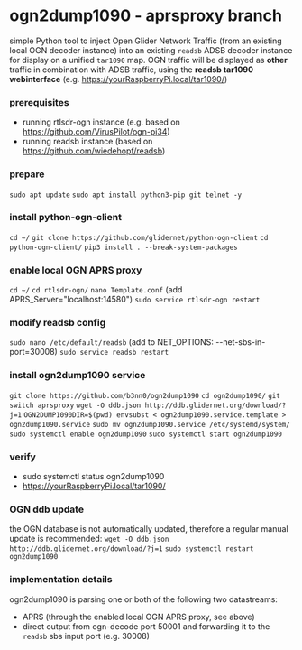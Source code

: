 # ogn2dump1090 - aprsproxy branch
simple Python tool to inject Open Glider Network Traffic (from an existing local OGN decoder instance) into an existing `readsb` ADSB decoder instance for display on a unified `tar1090` map. OGN traffic will be displayed as **other** traffic in combination with ADSB traffic, using the **readsb tar1090 webinterface** (e.g. https://yourRaspberryPi.local/tar1090/)

### prerequisites
- running rtlsdr-ogn instance (e.g. based on https://github.com/VirusPilot/ogn-pi34)
- running readsb instance (based on https://github.com/wiedehopf/readsb)

### prepare
`sudo apt update`
`sudo apt install python3-pip git telnet -y`

### install python-ogn-client
`cd ~/`
`git clone https://github.com/glidernet/python-ogn-client`
`cd python-ogn-client/`
`pip3 install . --break-system-packages`

### enable local OGN APRS proxy
`cd ~/`
`cd rtlsdr-ogn/`
`nano Template.conf` (add APRS_Server="localhost:14580")
`sudo service rtlsdr-ogn restart`

### modify readsb config
`sudo nano /etc/default/readsb` (add to NET_OPTIONS: --net-sbs-in-port=30008)
`sudo service readsb restart`

### install ogn2dump1090 service
`git clone https://github.com/b3nn0/ogn2dump1090`
`cd ogn2dump1090/`
`git switch aprsproxy`
`wget -O ddb.json http://ddb.glidernet.org/download/?j=1`
`OGN2DUMP1090DIR=$(pwd) envsubst < ogn2dump1090.service.template > ogn2dump1090.service`
`sudo mv ogn2dump1090.service /etc/systemd/system/`
`sudo systemctl enable ogn2dump1090`
`sudo systemctl start ogn2dump1090`

### verify
- sudo systemctl status ogn2dump1090
- https://yourRaspberryPi.local/tar1090/

### OGN ddb update
the OGN database is not automatically updated, therefore a regular manual update is recommended:
`wget -O ddb.json http://ddb.glidernet.org/download/?j=1`
`sudo systemctl restart ogn2dump1090`

### implementation details
ogn2dump1090 is parsing one or both of the following two datastreams:
- APRS (through the enabled local OGN APRS proxy, see above)
- direct output from ogn-decode port 50001
and forwarding it to the `readsb` sbs input port (e.g. 30008)
